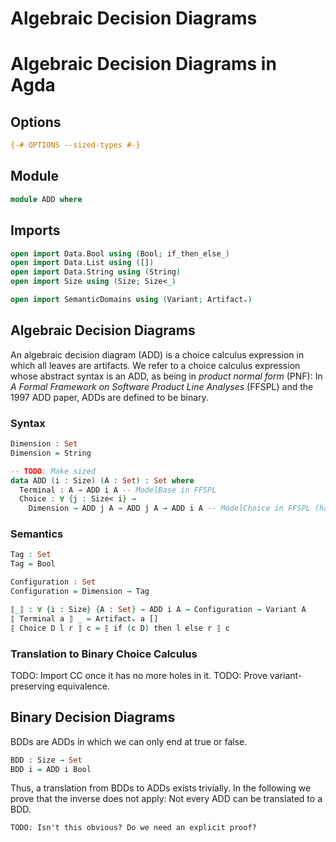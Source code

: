 # Algebraic Decision Diagrams

# Algebraic Decision Diagrams in Agda

## Options

```agda
{-# OPTIONS --sized-types #-}
```

## Module

```agda
module ADD where
```

## Imports

```agda
open import Data.Bool using (Bool; if_then_else_)
open import Data.List using ([])
open import Data.String using (String)
open import Size using (Size; Size<_)

open import SemanticDomains using (Variant; Artifactᵥ)
```

## Algebraic Decision Diagrams

An algebraic decision diagram (ADD) is a choice calculus expression in which all leaves are artifacts.
We refer to a choice calculus expression whose abstract syntax is an ADD, as being in _product normal form_ (PNF):
In _A Formal Framework on Software Product Line Analyses_ (FFSPL) and the 1997 ADD paper, ADDs are defined to be binary.

### Syntax

```agda
Dimension : Set
Dimension = String

-- TODO: Make sized
data ADD (i : Size) (A : Set) : Set where
  Terminal : A → ADD i A -- ModelBase in FFSPL
  Choice : ∀ {j : Size< i} →
    Dimension → ADD j A → ADD j A → ADD i A -- ModelChoice in FFSPL (has a presence condition here instead of a dimension)
```

### Semantics

```agda
Tag : Set
Tag = Bool

Configuration : Set
Configuration = Dimension → Tag

⟦_⟧ : ∀ {i : Size} {A : Set} → ADD i A → Configuration → Variant A
⟦ Terminal a ⟧ _ = Artifactᵥ a []
⟦ Choice D l r ⟧ c = ⟦ if (c D) then l else r ⟧ c
```

### Translation to Binary Choice Calculus

TODO: Import CC once it has no more holes in it.
TODO: Prove variant-preserving equivalence.

## Binary Decision Diagrams

BDDs are ADDs in which we can only end at true or false.

```agda
BDD : Size → Set
BDD i = ADD i Bool
```

Thus, a translation from BDDs to ADDs exists trivially.
In the following we prove that the inverse does not apply:
Not every ADD can be translated to a BDD.

`TODO: Isn't this obvious? Do we need an explicit proof?`
